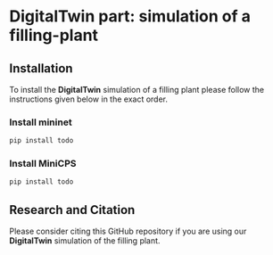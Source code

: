 # DigitalTwin part: simulation of a filling-plant



## Installation
To install the **DigitalTwin** simulation of a filling plant please follow the instructions given below in the exact order.
### Install mininet

```bash
pip install todo
```

### Install MiniCPS
```bash
pip install todo
```


## Research and Citation
Please consider citing this GitHub repository if you are using our  **DigitalTwin** simulation of the filling plant.

